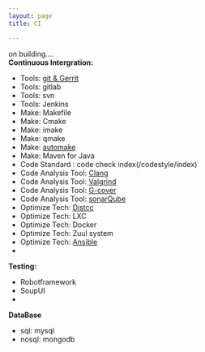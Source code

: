 ```yaml
---
layout: page
title: CI

---
```


on building....<br>
**Continuous Intergration:**<br>

* Tools: [git & Gerrit](/CI/git/basicopts)
* Tools: gitlab
* Tools: svn
* Tools: Jenkins
* Make: Makefile
* Make: Cmake
* Make: imake
* Make: qmake
* Make: [automake](/CI/automake)
* Make: Maven for Java
* Code Standard : code check index(/codestyle/index)
* Code Analysis Tool: [Clang](/CI/codecheck/clang)
* Code Analysis Tool: [Valgrind](/CI/valgrind)
* Code Analysis Tool: [G-cover](/CI/gcov)
* Code Analysis Tool: [sonarQube](/CI/sonar)
* Optimize Tech: [Distcc](/CI/distcc)
* Optimize Tech: LXC
* Optimize Tech: Docker
* Optimize Tech: Zuul system
* Optimize Tech: [Ansible](/CI/ansible)
* 

**Testing:** <br>

* Robotframework
* SoupUI
* 

**DataBase** 

* sql: mysql
* nosql: mongodb





